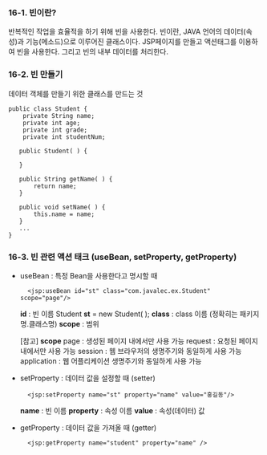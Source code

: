 ### 16-1. 빈이란?
반복적인 작업을 효율적을 하기 위해 빈을 사용한다. 빈이란, JAVA 언어의 데이터(속성)과 기능(메소드)으로 이루어진 클래스이다.
JSP페이지를 만들고 액션태그를 이용하여 빈을 사용한다. 그리고 빈의 내부 데이터를 처리한다.

### 16-2. 빈 만들기
데이터 객체를 만들기 위한 클래스를 만드는 것

    public class Student {
    	private String name;
    	private int age;
    	private int grade;
    	private int studentNum;
    	
       public Student( ) {

	   }      
    
       public String getName( ) {
    	   return name;
       }
		
	   public void setName( ) {
		   this.name = name;
	   }
       ...
    }

### 16-3. 빈 관련 액션 태크 (useBean, setProperty, getProperty)

- useBean : 특정 Bean을 사용한다고 명시할 때

	    <jsp:useBean id="st" class="com.javalec.ex.Student" scope="page"/>

	**id** : 빈 이름 
	Student **st** = new Student( );
	**class** : class 이름 (정확히는 패키지명.클래스명)
	**scope** : 범위
	
	[참고] **scope**
	page : 생성된 페이지 내에서만 사용 가능
	request : 요청된 페이지 내에서만 사용 가능
	session : 웹 브라우저의 생명주기와 동일하게 사용 가능
	application : 웹 어플리케이션 생명주기와 동일하게 사용 가능

- setProperty : 데이터 값을 설정할 때 (setter)

	    <jsp:setProperty name="st" property="name" value="홍길동"/>

	**name** : 빈 이름
	**property** : 속성 이름
	**value** : 속성(데이터) 값

- getProperty : 데이터 값을 가져올 때 (getter)

	    <jsp:getProperty name="student" property="name" />

<!--stackedit_data:
eyJoaXN0b3J5IjpbLTE1NjI0OTQ4MDAsLTE5MDI1MzQwNTYsMT
E0NTU1MDEyN119
-->